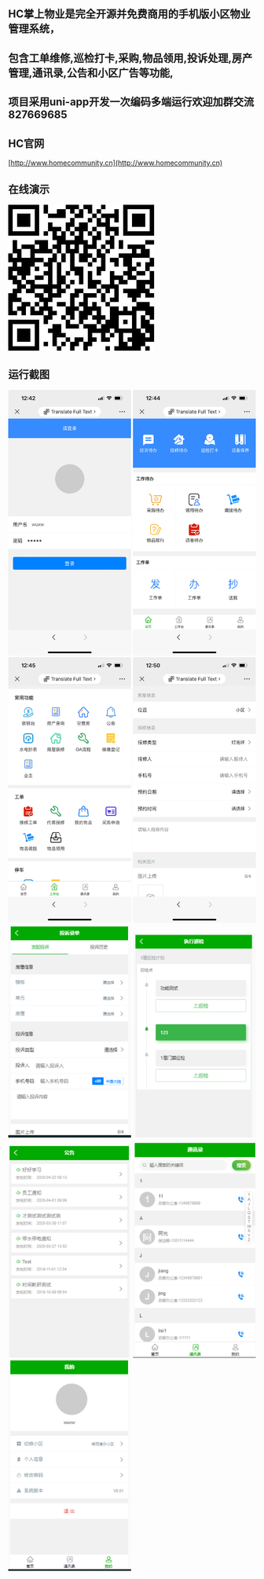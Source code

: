 ## HC掌上物业是完全开源并免费商用的手机版小区物业管理系统，
## 包含工单维修,巡检打卡,采购,物品领用,投诉处理,房产管理,通讯录,公告和小区广告等功能,
## 项目采用uni-app开发一次编码多端运行欢迎加群交流827669685


## HC官网

[http://www.homecommunity.cn](http://www.homecommunity.cn)

## 在线演示

![image](/readme/img/demo.png)



## 运行截图

<img src="/readme/img/login.jpg" width="250px"/>
<img src="/readme/img/index.jpg" width="250px"/>
<img src="/readme/img/func.jpg" width="250px"/>
<img src="/readme/img/repair.jpg" width="250px"/>
<img src="/readme/img/compaint.png" width="250px"/>
<img src="/readme/img/inspection.png" width="250px"/>
<img src="/readme/img/notice.png" width="250px"/>
<img src="/readme/img/tels.png" width="250px"/>
<img src="/readme/img/my.png" width="250px"/>
